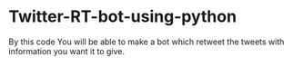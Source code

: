 # Twitter-RT-bot-using-python
By this code You will be able to make a bot which retweet the tweets with information you want it to give.

